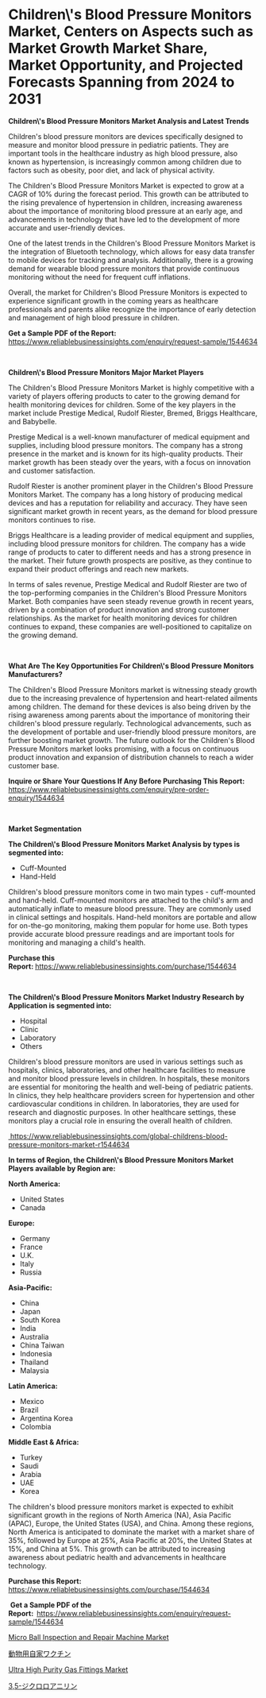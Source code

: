 <p><h1>Children\'s Blood Pressure Monitors Market, Centers on Aspects such as Market Growth Market Share, Market Opportunity, and Projected Forecasts Spanning from 2024 to 2031</h1></p><p><strong>Children\'s Blood Pressure Monitors Market Analysis and Latest Trends</strong></p>
<p><p>Children's blood pressure monitors are devices specifically designed to measure and monitor blood pressure in pediatric patients. They are important tools in the healthcare industry as high blood pressure, also known as hypertension, is increasingly common among children due to factors such as obesity, poor diet, and lack of physical activity.</p><p>The Children's Blood Pressure Monitors Market is expected to grow at a CAGR of 10% during the forecast period. This growth can be attributed to the rising prevalence of hypertension in children, increasing awareness about the importance of monitoring blood pressure at an early age, and advancements in technology that have led to the development of more accurate and user-friendly devices.</p><p>One of the latest trends in the Children's Blood Pressure Monitors Market is the integration of Bluetooth technology, which allows for easy data transfer to mobile devices for tracking and analysis. Additionally, there is a growing demand for wearable blood pressure monitors that provide continuous monitoring without the need for frequent cuff inflations.</p><p>Overall, the market for Children's Blood Pressure Monitors is expected to experience significant growth in the coming years as healthcare professionals and parents alike recognize the importance of early detection and management of high blood pressure in children.</p></p>
<p><strong>Get a Sample PDF of the Report:&nbsp;</strong> <a href="https://www.reliablebusinessinsights.com/enquiry/request-sample/1544634">https://www.reliablebusinessinsights.com/enquiry/request-sample/1544634</a></p>
<p>&nbsp;</p>
<p><strong>Children\'s Blood Pressure Monitors Major Market Players</strong></p>
<p><p>The Children's Blood Pressure Monitors Market is highly competitive with a variety of players offering products to cater to the growing demand for health monitoring devices for children. Some of the key players in the market include Prestige Medical, Rudolf Riester, Bremed, Briggs Healthcare, and Babybelle.</p><p>Prestige Medical is a well-known manufacturer of medical equipment and supplies, including blood pressure monitors. The company has a strong presence in the market and is known for its high-quality products. Their market growth has been steady over the years, with a focus on innovation and customer satisfaction.</p><p>Rudolf Riester is another prominent player in the Children's Blood Pressure Monitors Market. The company has a long history of producing medical devices and has a reputation for reliability and accuracy. They have seen significant market growth in recent years, as the demand for blood pressure monitors continues to rise.</p><p>Briggs Healthcare is a leading provider of medical equipment and supplies, including blood pressure monitors for children. The company has a wide range of products to cater to different needs and has a strong presence in the market. Their future growth prospects are positive, as they continue to expand their product offerings and reach new markets.</p><p>In terms of sales revenue, Prestige Medical and Rudolf Riester are two of the top-performing companies in the Children's Blood Pressure Monitors Market. Both companies have seen steady revenue growth in recent years, driven by a combination of product innovation and strong customer relationships. As the market for health monitoring devices for children continues to expand, these companies are well-positioned to capitalize on the growing demand.</p></p>
<p>&nbsp;</p>
<p><strong>What Are The Key Opportunities For Children\'s Blood Pressure Monitors Manufacturers?</strong></p>
<p><p>The Children's Blood Pressure Monitors market is witnessing steady growth due to the increasing prevalence of hypertension and heart-related ailments among children. The demand for these devices is also being driven by the rising awareness among parents about the importance of monitoring their children's blood pressure regularly. Technological advancements, such as the development of portable and user-friendly blood pressure monitors, are further boosting market growth. The future outlook for the Children's Blood Pressure Monitors market looks promising, with a focus on continuous product innovation and expansion of distribution channels to reach a wider customer base.</p></p>
<p><strong>Inquire or Share Your Questions If Any Before Purchasing This Report:</strong> <a href="https://www.reliablebusinessinsights.com/enquiry/pre-order-enquiry/1544634">https://www.reliablebusinessinsights.com/enquiry/pre-order-enquiry/1544634</a></p>
<p>&nbsp;</p>
<p><strong>Market Segmentation</strong></p>
<p><strong>The Children\'s Blood Pressure Monitors Market Analysis by types is segmented into:</strong></p>
<p><ul><li>Cuff-Mounted</li><li>Hand-Held</li></ul></p>
<p><p>Children's blood pressure monitors come in two main types - cuff-mounted and hand-held. Cuff-mounted monitors are attached to the child's arm and automatically inflate to measure blood pressure. They are commonly used in clinical settings and hospitals. Hand-held monitors are portable and allow for on-the-go monitoring, making them popular for home use. Both types provide accurate blood pressure readings and are important tools for monitoring and managing a child's health.</p></p>
<p><strong>Purchase this Report:&nbsp;</strong><a href="https://www.reliablebusinessinsights.com/purchase/1544634">https://www.reliablebusinessinsights.com/purchase/1544634</a></p>
<p>&nbsp;</p>
<p><strong>The Children\'s Blood Pressure Monitors Market Industry Research by Application is segmented into:</strong></p>
<p><ul><li>Hospital</li><li>Clinic</li><li>Laboratory</li><li>Others</li></ul></p>
<p><p>Children's blood pressure monitors are used in various settings such as hospitals, clinics, laboratories, and other healthcare facilities to measure and monitor blood pressure levels in children. In hospitals, these monitors are essential for monitoring the health and well-being of pediatric patients. In clinics, they help healthcare providers screen for hypertension and other cardiovascular conditions in children. In laboratories, they are used for research and diagnostic purposes. In other healthcare settings, these monitors play a crucial role in ensuring the overall health of children.</p></p>
<p><a href="https://www.reliablebusinessinsights.com/global-childrens-blood-pressure-monitors-market-r1544634">&nbsp;https://www.reliablebusinessinsights.com/global-childrens-blood-pressure-monitors-market-r1544634</a></p>
<p><strong>In terms of Region, the Children\'s Blood Pressure Monitors Market Players available by Region are:</strong></p>
<p>
    <p> <strong> North America: </strong>
        <ul>
            <li>United States</li>
            <li>Canada</li>
        </ul>
        </p> 
    <p> <strong> Europe: </strong>
        <ul>
            <li>Germany</li>
            <li>France</li>
            <li>U.K.</li>
            <li>Italy</li>
            <li>Russia</li>
        </ul>
        </p> 
    <p> <strong> Asia-Pacific: </strong>
        <ul>
            <li>China</li>
            <li>Japan</li>
            <li>South Korea</li>
            <li>India</li>
            <li>Australia</li>
            <li>China Taiwan</li>
            <li>Indonesia</li>
            <li>Thailand</li>
            <li>Malaysia</li>
        </ul>
        </p> 
    <p> <strong> Latin America: </strong>
        <ul>
            <li>Mexico</li>
            <li>Brazil</li>
            <li>Argentina Korea</li>
            <li>Colombia</li>
        </ul>
        </p> 
    <p> <strong> Middle East & Africa: </strong>
        <ul>
            <li>Turkey</li>
            <li>Saudi</li>
            <li>Arabia</li>
            <li>UAE</li>
            <li>Korea</li>
        </ul>
    </p>
    </p>
<p><p>The children's blood pressure monitors market is expected to exhibit significant growth in the regions of North America (NA), Asia Pacific (APAC), Europe, the United States (USA), and China. Among these regions, North America is anticipated to dominate the market with a market share of 35%, followed by Europe at 25%, Asia Pacific at 20%, the United States at 15%, and China at 5%. This growth can be attributed to increasing awareness about pediatric health and advancements in healthcare technology.</p></p>
<p><strong>Purchase this Report: </strong><a href="https://www.reliablebusinessinsights.com/purchase/1544634">https://www.reliablebusinessinsights.com/purchase/1544634</a></p>
<p>&nbsp;<strong>Get a Sample PDF of the Report:&nbsp;&nbsp;</strong><a href="https://www.reliablebusinessinsights.com/enquiry/request-sample/1544634">https://www.reliablebusinessinsights.com/enquiry/request-sample/1544634</a></p>
<p><strong></strong></p>
<p><p><a href="https://github.com/niyotibauri9/Market-Research-Report-List-1/blob/main/micro-ball-inspection-and-repair-machine-market.md">Micro Ball Inspection and Repair Machine Market</a></p><p><a href="https://github.com/kegley4963/Market-Research-Report-List-2/blob/main/2317298169273.md">動物用自家ワクチン</a></p><p><a href="https://github.com/ajiariaa/Market-Research-Report-List-1/blob/main/ultra-high-purity-gas-fittings-market.md">Ultra High Purity Gas Fittings Market</a></p><p><a href="https://github.com/LuzHills1972/Market-Research-Report-List-1/blob/main/2472982169274.md">3,5-ジクロロアニリン</a></p></p>